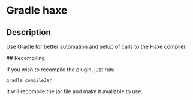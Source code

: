 # Gradle haxe

## Description

Use Gradle for better automation and setup of calls to the Haxe compiler.

## Recompiling

If you wish to recompile the plugin, just run:

	gradle compileJar

It will recompile the jar file and make it available to use.

